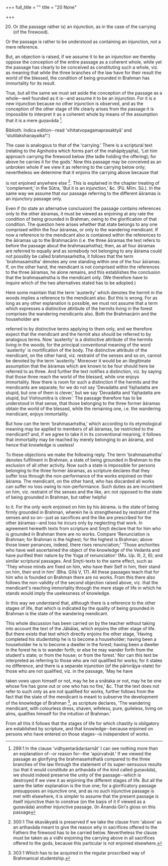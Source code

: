 +++
full_title = ""
title = "20 None"

+++


20. Or (the passage rather is) an injunction, as in the case of the carrying (of the firewood).

Or the passage is rather to be understood as containing an injunction, not a mere reference.

But, an objection is raised, if we assume it to be an injunction we thereby oppose the conception of the entire passage as a coherent whole, while yet the passage has clearly to be conceived as constituting such a whole, viz. as meaning that while the three branches of the law have for their result the world of the blessed, the condition of being grounded in Brahman has immortality for its result.

True, but all the same we must set aside the conception of the passage as a whole--well founded as it is--and assume it to be an injunction. For it is a new injunction because no other injunction is observed, and as the conception of the other stage of life clearly arises from the passage it is impossible to interpret it as a coherent whole by means of the assumption that it is a mere guṇavāda [^fn_192].

[^fn_192]: 299:1 In the clause 'vidhyantarādarśarnāt' I can see nothing more than an explanation of--or reason for--the 'apūrvatvāt.' If we viewed the passage as glorifying the brahmasaṁsthatā compared to the three branches of the law through the statement of its super-sensuous results (so that it would constitute an arthavāda of the kind called guṇavāda), we should indeed preserve the unity of the passage--which is destroyed if we view it as enjoining the different stages of life. But all the same the latter explanation is the true one; for a glorificatory passage presupposes an injunctive one, and as no such injunctive passage is met with elsewhere, it is simpler to assume that the present passage is itself injunctive than to construe (on the basis of it if viewed as a guṇavāda) another injunctive passage. (In Ānanda Giri's gloss on this passage

Biblioth. Indica edition--read 'vihitatvopagamaprasaktyā' and 'stutilakshaṇayaika°.')

The case is analogous to that of the 'carrying.' There is a scriptural text (relating to the Agnihotra which forms part of the mahāpitr̥yajña), 'Let him approach carrying the firewood below (the ladle holding the offering); for above he carries it for the gods.' Now this passage may be conceived as an unbroken whole if we view it as referring to the carrying below only; nevertheless we determine that it enjoins the carrying above because that

is not enjoined anywhere else [^fn_193]. This is explained in the chapter treating of 'complement,' in the Sūtra, 'But it is an injunction,' &c. (Pū. Mīm. Sū.). In the same way we assume that our passage referring to the different āśramas is an injunctory passage only.

[^fn_193]: 300:1 The ekavākyatā is preserved if we take the clause from 'above' as an arthavāda meant to give the reason why in sacrifices offered to the Fathers the firewood has to be carried below. Nevertheless the clause must be taken as a vidhi enjoining the carrying above in all sacrifices offered to the gods, because this particular is not enjoined elsewhere.

Even if (to state an alternative conclusion) the passage contains references only to the other āśramas, it must be viewed as enjoining at any rate the condition of being grounded in Brahman, owing to the glorification of that condition. The question here arises whether that state belongs to any one comprised within the four āśramas, or only to the wandering mendicant. If now a reference to the mendicant also is contained within the references to the āśramas up to the Brahmacārin (i.e. the three āśramas the text refers to before the passage about the brahmasaṁstha); then, as all four āśramas are referred to equally and as somebody not belonging to any āśrama could not possibly be called brahmasaṁstha, it follows that the term 'brahmasaṁstha' denotes any one standing within one of the four āśramas. If, on the other hand, the mendicant is not comprised within the references to the three āśramas, he alone remains, and this establishes the conclusion that the brahmasaṁstha is the mendicant only. (We therefore have to inquire which of the two alternatives stated has to be adopted.)

Here some maintain that the term 'austerity' which denotes the hermit in the woods implies a reference to the mendicant also. But this is wrong. For as long as any other explanation is possible, we must not assume that a term which expresses a distinctive attribute of the hermits living in the forest comprises the wandering mendicants also. Both the Brahmacārin and the householder are

referred to by distinctive terms applying to them only, and we therefore expect that the mendicant and the hermit also should be referred to by analogous terms. Now 'austerity' is a distinctive attribute of the hermits living in the woods; for the principal conventional meaning of the word 'austerity' is mortification of the body. The distinctive attribute of the mendicant, on the other hand, viz. restraint of the senses and so on, cannot be denoted by the term 'austerity.' Moreover it would be an illegitimate assumption that the āśramas which are known to be four should here be referred to as three. And further the text notifies a distinction, viz. by saying that those three reach the world of the blessed, while one enjoys immortality. Now there is room for such a distinction if the hermits and the mendicants are separate; for we do not say 'Devadatta and Yajñadatta are stupid, but one of them is clever,' but we say 'Devadatta and Yajñadatta are stupid, but Vishṇumitra is clever.' The passage therefore has to be understood in that sense, that those belonging to the three former āśramas obtain the world of the blessed, while the remaining one, i.e. the wandering mendicant, enjoys immortality.

But how can the term 'brahmasaṁstha,' which according to its etymological meaning may be applied to members of all āśramas, be restricted to the mendicant? and, if we agree to take it in its conventional meaning, it follows that immortality may be reached by merely belonging to an āśrama, and hence that knowledge is useless!

To these objections we make the following reply. The term 'brahmasaṁstha' denotes fulfilment in Brahman, a state of being grounded in Brahman to the exclusion of all other activity. Now such a state is impossible for persons belonging to the three former āśramas, as scripture declares that they suffer loss through the non-performance of the works enjoined on their āśrama. The mendicant, on the other hand, who has discarded all works can suffer no loss owing to non-performance. Such duties as are incumbent on him, viz. restraint of the senses and the like, arc not opposed to the state of being grounded in Brahman, but rather helpful

to it. For the only work enjoined on him by his āśrama. is the state of being firmly grounded in Brahman, wherein he is strengthened by restraint of the senses and so on--just as sacrifices and the like are prescribed for the other āśramas--and loss he incurs only by neglecting that work. In agreement herewith texts from scripture and Smr̥ti declare that for him who is grounded in Brahman there are no works. Compare 'Renunciation is Brahman; for Brahman is the highest; for the highest is Brahman; above those lower penances, indeed, there rises renunciation;' 'Those anchorites who have well ascertained the object of the knowledge of the Vedanta and have purified their nature by the Yoga of renunciation' (Mu. Up. III, 2, 6); and similar scriptural passages. And Smr̥ti-texts to the same effect, such as 'They whose minds are fixed on him, who have their Self in him, their stand on him, their end in him' (Bha. Gītā V, 17). All these passages teach that for him who is founded on Brahman there are no works. From this there also follows the non-validity of the second objection raised above, viz. that the mendicant's reaching immortality through the mere stage of life in which he stands would imply the uselessness of knowledge.

In this way we understand that, although there is a reference to the other stages of life, that which is indicated by the quality of being grounded in Brahman is the state of the wandering mendicant.

This whole discussion has been carried on by the teacher without taking into account the text of the Jābālas, which enjoins the other stage of life. But there exists that text which directly enjoins the other stage, 'Having completed his studentship he is to become a householder; having been a householder he is to become a dweller in the forest; having been a dweller in the forest he is to wander forth; or else he may wander forth from the student's state; or from the house; or from the forest.' Nor can this text be interpreted as referring to those who are not qualified for works; for it states no difference, and there is a separate injunction (of the pārivrājya-state) for those who are not qualified, viz. in the passage, 'May he have

taken vows upon himself or not, may he be a snātaka or not, may he be one whose fire has gone out or one who has no fire,' &c. That the text does not refer to such only as are not qualified for works, further follows from the fact that the state of the mendicant is meant to subserve the development of the knowledge of Brahman [^fn_194], as scripture declares, 'The wandering mendicant, with colourless dress, shaven, wifeless, pure, guileless, living on alms, qualifies himself for the intuition of Brahman.'

From all this it follows that the stages of life for which chastity is obligatory are established by scripture, and that knowledge--because enjoined on persons who have entered on those stages--is independent of works.

[^fn_194]: 303:1 Which has to be acquired in the regular proscribed way of Brahmanical studentship.


